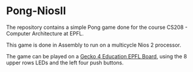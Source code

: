 # Pong-NiosII

The repository contains a simple Pong game done for the course CS208 - Computer Architecture at EPFL. 

This game is done in Assembly to run on a multicycle Nios 2 processor.    

The game can be played on a [Gecko 4 Education EPFL  Board](https://gecko-wiki.ti.bfh.ch/geck4education_epfl:start), using the 8 upper rows LEDs and the left four push buttons.


